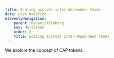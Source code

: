 ```yaml
---
title: Scaling accross inter-dependend teams
date: Last Modified
eleventyNavigation:
    parent: DynamicThinking
    key: MultiTeam
    order: 2
    title: Scaling accross inter-dependend teams
---
```



We explore the concept of CAP tokens.

